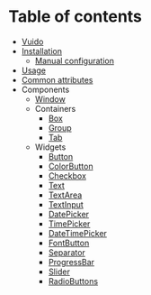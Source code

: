 # Table of contents

* [Vuido](README.md)
* [Installation](installation/README.md)
  * [Manual configuration](installation/manual-configuration.md)
* [Usage](usage.md)
* [Common attributes](common-attributes.md)
* Components
  * [Window](components/window.md)
  * Containers
    * [Box](components/containers/box.md)
    * [Group](components/containers/group.md)
    * [Tab](components/containers/tab.md)
  * Widgets
    * [Button](components/widgets/button.md)
    * [ColorButton](components/widgets/colorbutton.md)
    * [Checkbox](components/widgets/checkbox.md)
    * [Text](components/widgets/text.md)
    * [TextArea](components/widgets/textarea.md)
    * [TextInput](components/widgets/textinput.md)
    * [DatePicker](components/widgets/datepicker.md)
    * [TimePicker](components/widgets/timepicker.md)
    * [DateTimePicker](components/widgets/datetimepicker.md)
    * [FontButton](components/widgets/fontbutton.md)    
    * [Separator](components/widgets/separator.md)
    * [ProgressBar](components/widgets/progressbar.md)
    * [Slider](components/widgets/slider.md)
    * [RadioButtons](components/widgets/radiobuttons.md)    

